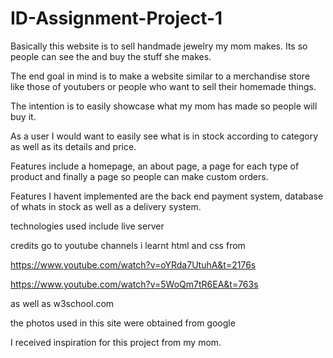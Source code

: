 # ID-Assignment-Project-1
Basically this website is to sell handmade jewelry my mom makes. Its so people can see the and buy the stuff she makes.

The end goal in mind is to make a website similar to a merchandise store like those of youtubers or people who want to sell their homemade things.

The intention is to easily showcase what my mom has made so people will buy it.

As a user I would want to easily see what is in stock according to category as well as its details and price.

Features include a homepage, an about page, a page for each type of product and finally a page so people can make custom orders.

Features I havent implemented are the back end payment system, database of whats in stock as well as a delivery system.

technologies used include live server

credits go to youtube channels i learnt html and css from

https://www.youtube.com/watch?v=oYRda7UtuhA&t=2176s

https://www.youtube.com/watch?v=5WoQm7tR6EA&t=763s

as well as w3school.com

the photos used in this site were obtained from google

I received inspiration for this project from my mom.
